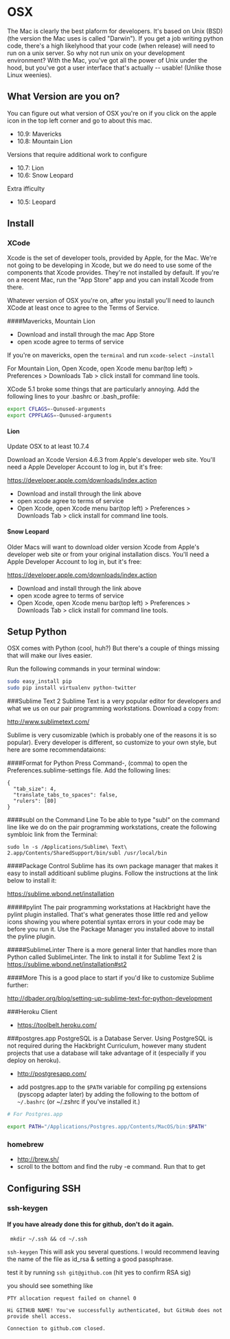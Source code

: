 # OSX

The Mac is clearly the best plaform for developers.  It's based on Unix (BSD) (the version the Mac uses is called "Darwin").  If you get a job writing python code, there's a high likelyhood that your code (when release) will need to run on a unix server.  So why not run unix on your development environment?  With the Mac, you've got all the power of Unix under the hood, but you've got a user interface that's actually -- usable! (Unlike those Linux weenies).

## What Version are you on?
You can figure out what version of OSX you're on if you click on the apple icon in the top left corner and go to about this mac.



- 10.9: Mavericks
- 10.8: Mountain Lion

Versions that require additional work to configure

- 10.7: Lion 
- 10.6: Snow Leopard

Extra ifficulty
- 10.5: Leopard


## Install

### XCode
Xcode is the set of developer tools, provided by Apple, for the Mac.  We're not going to be developing in Xcode, but we do need to use some of the components that Xcode provides.  They're not installed by default.  If you're on a recent Mac, run the "App Store" app and you can install Xcode from there.

Whatever version of OSX you're on, after you install you'll need to launch XCode at least once to agree to the Terms of Service.



####Mavericks, Mountain Lion

- Download and install through the mac App Store
- open xcode agree to terms of service

If you're on mavericks, open the `terminal` and run `xcode-select —install`

For Mountain Lion, Open Xcode, open Xcode menu bar(top left) > Preferences > Downloads Tab > click install for command line tools.

XCode 5.1 broke some things that are particularly annoying. Add the following lines to your .bashrc or .bash_profile:
````bash
export CFLAGS=-Qunused-arguments
export CPPFLAGS=-Qunused-arguments
````

#### Lion

Update OSX to at least 10.7.4

Download an Xcode Version 4.6.3 from Apple's developer web site.  You'll need a Apple Developer Account to log in, but it's free:

https://developer.apple.com/downloads/index.action

- Download and install through the link above
- open xcode agree to terms of service
- Open Xcode, open Xcode menu bar(top left) > Preferences > Downloads Tab > click install for command line tools.

#### Snow Leopard

Older Macs will want to download older version Xcode from Apple's developer web site or from your original installation discs.  You'll need a Apple Developer Account to log in, but it's free:

https://developer.apple.com/downloads/index.action

- Download and install through the link above
- open xcode agree to terms of service
- Open Xcode, open Xcode menu bar(top left) > Preferences > Downloads Tab > click install for command line tools.


## Setup Python

OSX comes with Python (cool, huh?)  But there's a couple of things missing that will make our lives easier.

Run the following commands in your terminal window:

````bash
sudo easy_install pip
sudo pip install virtualenv python-twitter
````


###Sublime Text 2
Sublime Text is a very popular editor for developers and what we us on our pair programming workstations.  Download a copy from:

http://www.sublimetext.com/

Sublime is very cusomizable (which is probably one of the reasons it is so popular).  Every developer is different, so customize to your own style, but here are some recommendataions:

####Format for Python
Press Command-, (comma) to open the Preferences.sublime-settings file.  Add the following lines:

````
{
  "tab_size": 4,
  "translate_tabs_to_spaces": false,
  "rulers": [80]
}
````

####subl on the Command Line
To be able to type "subl" on the command line like we do on the pair programming workstations, create the following symbloic link from the Terminal:

````
sudo ln -s /Applications/Sublime\ Text\ 2.app/Contents/SharedSupport/bin/subl /usr/local/bin
````

####Package Control
Sublime has its own package manager that makes it easy to install additioanl sublime plugins.  Follow the instructions at the link below to install it:

https://sublime.wbond.net/installation

#####pylint
The pair programming workstations at Hackbright have the pylint plugin installed.  That's what generates those little red and yellow icons showing you where potential syntax errors in your code may be before you run it.  Use the Package Manager you installed above to install the pyline plugin.

#####SublimeLinter
There is a more general linter that handles more than Python called SublimeLinter. The link to install it for Sublime Text 2 is https://sublime.wbond.net/installation#st2

####More
This is a good place to start if you'd like to customize Sublime further:

http://dbader.org/blog/setting-up-sublime-text-for-python-development


###Heroku Client 
- https://toolbelt.heroku.com/

###postgres.app 
PostgreSQL is a Database Server.  Using PostgreSQL is not required during the Hackbright Curriculum, however many student projects that use a database will take advantage of it (especially if you deploy on heroku).

- http://postgresapp.com/

- add postgres.app to the `$PATH` variable for compiling pg extensions (pyscopg adapter later) by adding the following to the bottom of `~/.bashrc` (or ~/.zshrc if you've installed it.)

````bash
# For Postgres.app

export PATH="/Applications/Postgres.app/Contents/MacOS/bin:$PATH"
````

### homebrew 
- http://brew.sh/
- scroll to the bottom and find the ruby -e command. Run that to get



## Configuring SSH
### ssh-keygen
#### If you have already done this for github, don't do it again.

` mkdir ~/.ssh && cd ~/.ssh`

`ssh-keygen`
This will ask you several questions. I would recommend leaving the name of the file as id_rsa & setting a good passphrase.


test it by running  `ssh git@github.com` (hit yes to confirm RSA sig)

you should see something like
````
PTY allocation request failed on channel 0

Hi GITHUB NAME! You've successfully authenticated, but GitHub does not provide shell access.

Connection to github.com closed.
````
